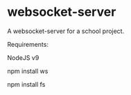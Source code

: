 # websocket-server
A websocket-server for a school project.

Requirements:

NodeJS v9

npm install ws

npm install fs
